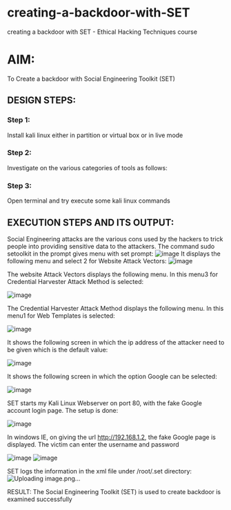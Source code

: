 # creating-a-backdoor-with-SET
creating a backdoor with SET - Ethical Hacking Techniques course

# AIM:
To Create a backdoor with Social Engineering Toolkit (SET)

## DESIGN STEPS:

### Step 1:

Install kali linux either in partition or virtual box or in live mode


### Step 2:

Investigate on the various categories of tools as follows:

### Step 3:

Open terminal and try execute some kali linux commands

## EXECUTION STEPS AND ITS OUTPUT:
Social Engineering attacks are the various cons used by the hackers to trick people into providing sensitive data to the attackers. 
The command sudo setoolkit in the prompt gives menu with set prompt:
![image](https://github.com/sachinezhilmaran/creating-a-backdoor-with-SET/assets/128135351/b2fb37d9-c29a-4aff-ad9b-45218a05289f)
It displays the following menu and select 2 for Website Attack Vectors:
![image](https://github.com/sachinezhilmaran/creating-a-backdoor-with-SET/assets/128135351/39a39365-80ed-4288-a2d8-234f296c619f)

The website Attack Vectors displays the following menu. In this menu3 for Credential Harvester Attack Method is selected:

![image](https://github.com/sachinezhilmaran/creating-a-backdoor-with-SET/assets/128135351/2a6b6de4-8f05-4f4b-a0d9-f3a17443c907)


The Credential Harvester Attack Method displays the following menu. In this menu1 for Web Templates is selected:

![image](https://github.com/sachinezhilmaran/creating-a-backdoor-with-SET/assets/128135351/0f7ae62d-4d96-4da3-8064-4a170fdda015)


It shows the following screen in which the ip address of the attacker need to be given which is the default value:

![image](https://github.com/sachinezhilmaran/creating-a-backdoor-with-SET/assets/128135351/29e0ae47-761a-4da1-b56a-bff14ca8a178)


It shows the following screen in which the option Google can be selected:

![image](https://github.com/sachinezhilmaran/creating-a-backdoor-with-SET/assets/128135351/aec1c475-fb78-43da-94ea-a9fa3218b8c3)


SET starts my Kali Linux Webserver on port 80, with the fake Google account login page. The setup is done:

![image](https://github.com/sachinezhilmaran/creating-a-backdoor-with-SET/assets/128135351/f9846d19-c499-4611-9f6e-43f6e363dd7a)


In windows IE, on giving the url http://192.168.1.2, the fake Google page is displayed. The victim can enter the username and password

![image](https://github.com/sachinezhilmaran/creating-a-backdoor-with-SET/assets/128135351/2da57200-babf-4c67-8dea-df2c545d9861)
![image](https://github.com/sachinezhilmaran/creating-a-backdoor-with-SET/assets/128135351/89d77dc9-0e5f-4e11-bd1e-0c40fd16bd78)

SET logs the information in the xml file under /root/.set directory:
![Uploading image.png…]()

RESULT:
The Social Engineering Toolkit (SET) is used to create backdoor is examined successfully
